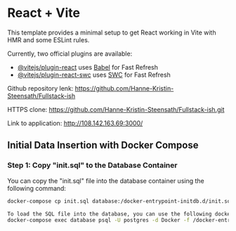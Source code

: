 # React + Vite

This template provides a minimal setup to get React working in Vite with HMR and some ESLint rules.

Currently, two official plugins are available:

- [@vitejs/plugin-react](https://github.com/vitejs/vite-plugin-react/blob/main/packages/plugin-react/README.md) uses [Babel](https://babeljs.io/) for Fast Refresh
- [@vitejs/plugin-react-swc](https://github.com/vitejs/vite-plugin-react-swc) uses [SWC](https://swc.rs/) for Fast Refresh

Github repository lenk:
https://github.com/Hanne-Kristin-Steensath/Fullstack-ish

HTTPS clone:
https://github.com/Hanne-Kristin-Steensath/Fullstack-ish.git

Link to application:
http://108.142.163.69:3000/

## Initial Data Insertion with Docker Compose

### Step 1: Copy "init.sql" to the Database Container

You can copy the "init.sql" file into the database container using the following command:

```bash
docker-compose cp init.sql database:/docker-entrypoint-initdb.d/init.sql

To load the SQL file into the database, you can use the following docker-compose exec command:
docker-compose exec database psql -U postgres -d Docker -f /docker-entrypoint-initdb.d/init.sql
```
